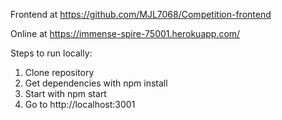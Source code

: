 Frontend at https://github.com/MJL7068/Competition-frontend

Online at https://immense-spire-75001.herokuapp.com/

Steps to run locally:
1. Clone repository
2. Get dependencies with npm install
3. Start with npm start
4. Go to http://localhost:3001

